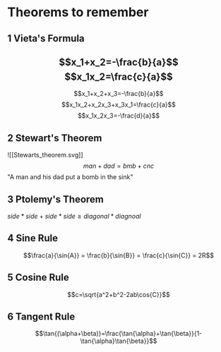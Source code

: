 # Theorems to remember
## 1 Vieta's Formula
$$x_1+x_2=-\frac{b}{a}$$
$$x_1x_2=\frac{c}{a}$$
---
$$x_1+x_2+x_3=-\frac{b}{a}$$
$$x_1x_2+x_2x_3+x_3x_1=\frac{c}{a}$$
$$x_1x_2x_3=-\frac{d}{a}$$

## 2 Stewart's Theorem
![[Stewarts_theorem.svg]]
$$man + dad = bmb + cnc$$
"A man and his dad put a bomb in the sink"

## 3 Ptolemy's Theorem
$side*side + side*side \ge diagonal*diagnoal$

## 4 Sine Rule
$$\frac{a}{\sin{A}} = \frac{b}{\sin{B}} = \frac{c}{\sin{C}} = 2R$$

## 5 Cosine Rule
$$c=\sqrt{a^2+b^2-2ab\cos{C}}$$

## 6 Tangent Rule
$$\tan{(\alpha+\beta)}=\frac{\tan{\alpha}+\tan{\beta}}{1-\tan{\alpha}\tan{\beta}}$$
